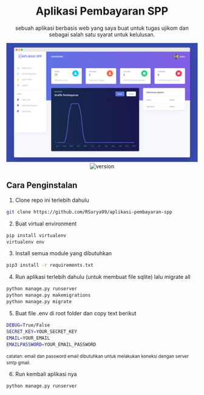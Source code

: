<h1 align="center">Aplikasi Pembayaran SPP </h1>
<p align="center">sebuah aplikasi berbasis web yang saya buat untuk tugas ujikom dan sebagai salah satu syarat untuk kelulusan.</p>

<center>

![Tampilan antarmuka Aplikasi](/staticfiles/interface.png)
![version](https://img.shields.io/badge/version-1.0-blue.svg)

</center>

## Cara Penginstalan
1. Clone repo ini terlebih dahulu
```bash
git clone https://github.com/RSurya99/aplikasi-pembayaran-spp
```
2. Buat virtual environment
```bash
pip install virtualenv
virtualenv env
```
3. Install semua module yang dibutuhkan
```bash
pip3 install -r requirements.txt
```
4. Run aplikasi terlebih dahulu (untuk membuat file sqlite) lalu migrate all
```bash
python manage.py runserver
python manage.py makemigrations
python manage.py migrate
```
5. Buat file .env di root folder dan copy text berikut
```bash
DEBUG=True/False
SECRET_KEY=YOUR_SECRET_KEY
EMAIL=YOUR_EMAIL
EMAILPASSWORD=YOUR_EMAIL_PASSWORD
```
<small>catatan: email dan password email dibutuhkan untuk melakukan koneksi dengan server smtp gmail.</small>

6. Run kembali aplikasi nya
```bash
python manage.py runserver
```